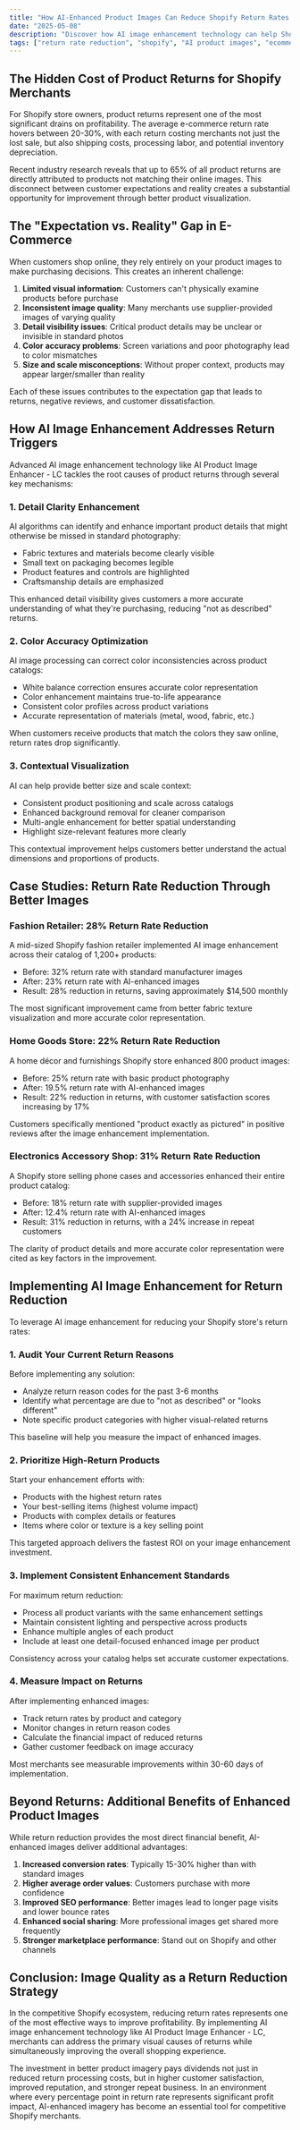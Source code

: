 ```yaml
---
title: "How AI-Enhanced Product Images Can Reduce Shopify Return Rates by 25%"
date: "2025-05-08"
description: "Discover how AI image enhancement technology can help Shopify merchants significantly reduce product returns by providing more accurate visual representation."
tags: ["return rate reduction", "shopify", "AI product images", "ecommerce returns", "customer satisfaction"]
---
```


## The Hidden Cost of Product Returns for Shopify Merchants

For Shopify store owners, product returns represent one of the most significant drains on profitability. The average e-commerce return rate hovers between 20-30%, with each return costing merchants not just the lost sale, but also shipping costs, processing labor, and potential inventory depreciation.

Recent industry research reveals that up to 65% of all product returns are directly attributed to products not matching their online images. This disconnect between customer expectations and reality creates a substantial opportunity for improvement through better product visualization.

## The "Expectation vs. Reality" Gap in E-Commerce

When customers shop online, they rely entirely on your product images to make purchasing decisions. This creates an inherent challenge:

1. **Limited visual information**: Customers can't physically examine products before purchase
2. **Inconsistent image quality**: Many merchants use supplier-provided images of varying quality
3. **Detail visibility issues**: Critical product details may be unclear or invisible in standard photos
4. **Color accuracy problems**: Screen variations and poor photography lead to color mismatches
5. **Size and scale misconceptions**: Without proper context, products may appear larger/smaller than reality

Each of these issues contributes to the expectation gap that leads to returns, negative reviews, and customer dissatisfaction.

## How AI Image Enhancement Addresses Return Triggers

Advanced AI image enhancement technology like AI Product Image Enhancer - LC tackles the root causes of product returns through several key mechanisms:

### 1. Detail Clarity Enhancement

AI algorithms can identify and enhance important product details that might otherwise be missed in standard photography:

- Fabric textures and materials become clearly visible
- Small text on packaging becomes legible
- Product features and controls are highlighted
- Craftsmanship details are emphasized

This enhanced detail visibility gives customers a more accurate understanding of what they're purchasing, reducing "not as described" returns.

### 2. Color Accuracy Optimization

AI image processing can correct color inconsistencies across product catalogs:

- White balance correction ensures accurate color representation
- Color enhancement maintains true-to-life appearance
- Consistent color profiles across product variations
- Accurate representation of materials (metal, wood, fabric, etc.)

When customers receive products that match the colors they saw online, return rates drop significantly.

### 3. Contextual Visualization

AI can help provide better size and scale context:

- Consistent product positioning and scale across catalogs
- Enhanced background removal for cleaner comparison
- Multi-angle enhancement for better spatial understanding
- Highlight size-relevant features more clearly

This contextual improvement helps customers better understand the actual dimensions and proportions of products.

## Case Studies: Return Rate Reduction Through Better Images

### Fashion Retailer: 28% Return Rate Reduction

A mid-sized Shopify fashion retailer implemented AI image enhancement across their catalog of 1,200+ products:

- Before: 32% return rate with standard manufacturer images
- After: 23% return rate with AI-enhanced images
- Result: 28% reduction in returns, saving approximately $14,500 monthly

The most significant improvement came from better fabric texture visualization and more accurate color representation.

### Home Goods Store: 22% Return Rate Reduction

A home décor and furnishings Shopify store enhanced 800 product images:

- Before: 25% return rate with basic product photography
- After: 19.5% return rate with AI-enhanced images
- Result: 22% reduction in returns, with customer satisfaction scores increasing by 17%

Customers specifically mentioned "product exactly as pictured" in positive reviews after the image enhancement implementation.

### Electronics Accessory Shop: 31% Return Rate Reduction

A Shopify store selling phone cases and accessories enhanced their entire product catalog:

- Before: 18% return rate with supplier-provided images
- After: 12.4% return rate with AI-enhanced images
- Result: 31% reduction in returns, with a 24% increase in repeat customers

The clarity of product details and more accurate color representation were cited as key factors in the improvement.

## Implementing AI Image Enhancement for Return Reduction

To leverage AI image enhancement for reducing your Shopify store's return rates:

### 1. Audit Your Current Return Reasons

Before implementing any solution:

- Analyze return reason codes for the past 3-6 months
- Identify what percentage are due to "not as described" or "looks different"
- Note specific product categories with higher visual-related returns

This baseline will help you measure the impact of enhanced images.

### 2. Prioritize High-Return Products

Start your enhancement efforts with:

- Products with the highest return rates
- Your best-selling items (highest volume impact)
- Products with complex details or features
- Items where color or texture is a key selling point

This targeted approach delivers the fastest ROI on your image enhancement investment.

### 3. Implement Consistent Enhancement Standards

For maximum return reduction:

- Process all product variants with the same enhancement settings
- Maintain consistent lighting and perspective across products
- Enhance multiple angles of each product
- Include at least one detail-focused enhanced image per product

Consistency across your catalog helps set accurate customer expectations.

### 4. Measure Impact on Returns

After implementing enhanced images:

- Track return rates by product and category
- Monitor changes in return reason codes
- Calculate the financial impact of reduced returns
- Gather customer feedback on image accuracy

Most merchants see measurable improvements within 30-60 days of implementation.

## Beyond Returns: Additional Benefits of Enhanced Product Images

While return reduction provides the most direct financial benefit, AI-enhanced images deliver additional advantages:

1. **Increased conversion rates**: Typically 15-30% higher than with standard images
2. **Higher average order values**: Customers purchase with more confidence
3. **Improved SEO performance**: Better images lead to longer page visits and lower bounce rates
4. **Enhanced social sharing**: More professional images get shared more frequently
5. **Stronger marketplace performance**: Stand out on Shopify and other channels

## Conclusion: Image Quality as a Return Reduction Strategy

In the competitive Shopify ecosystem, reducing return rates represents one of the most effective ways to improve profitability. By implementing AI image enhancement technology like AI Product Image Enhancer - LC, merchants can address the primary visual causes of returns while simultaneously improving the overall shopping experience.

The investment in better product imagery pays dividends not just in reduced return processing costs, but in higher customer satisfaction, improved reputation, and stronger repeat business. In an environment where every percentage point in return rate represents significant profit impact, AI-enhanced imagery has become an essential tool for competitive Shopify merchants.
